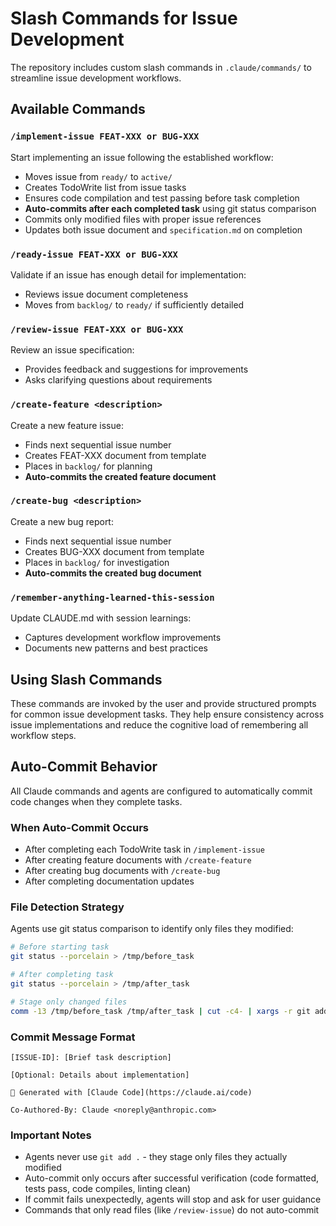 # Slash Commands for Issue Development

The repository includes custom slash commands in `.claude/commands/` to streamline issue development workflows.

## Available Commands

### `/implement-issue FEAT-XXX or BUG-XXX`
Start implementing an issue following the established workflow:
- Moves issue from `ready/` to `active/`
- Creates TodoWrite list from issue tasks
- Ensures code compilation and test passing before task completion
- **Auto-commits after each completed task** using git status comparison
- Commits only modified files with proper issue references
- Updates both issue document and `specification.md` on completion

### `/ready-issue FEAT-XXX or BUG-XXX`
Validate if an issue has enough detail for implementation:
- Reviews issue document completeness
- Moves from `backlog/` to `ready/` if sufficiently detailed

### `/review-issue FEAT-XXX or BUG-XXX`
Review an issue specification:
- Provides feedback and suggestions for improvements
- Asks clarifying questions about requirements

### `/create-feature <description>`
Create a new feature issue:
- Finds next sequential issue number
- Creates FEAT-XXX document from template
- Places in `backlog/` for planning
- **Auto-commits the created feature document**

### `/create-bug <description>`
Create a new bug report:
- Finds next sequential issue number
- Creates BUG-XXX document from template
- Places in `backlog/` for investigation
- **Auto-commits the created bug document**

### `/remember-anything-learned-this-session`
Update CLAUDE.md with session learnings:
- Captures development workflow improvements
- Documents new patterns and best practices

## Using Slash Commands

These commands are invoked by the user and provide structured prompts for common issue development tasks. They help ensure consistency across issue implementations and reduce the cognitive load of remembering all workflow steps.

## Auto-Commit Behavior

All Claude commands and agents are configured to automatically commit code changes when they complete tasks.

### When Auto-Commit Occurs
- After completing each TodoWrite task in `/implement-issue`
- After creating feature documents with `/create-feature`
- After creating bug documents with `/create-bug`
- After completing documentation updates

### File Detection Strategy
Agents use git status comparison to identify only files they modified:
```bash
# Before starting task
git status --porcelain > /tmp/before_task

# After completing task
git status --porcelain > /tmp/after_task

# Stage only changed files
comm -13 /tmp/before_task /tmp/after_task | cut -c4- | xargs -r git add
```

### Commit Message Format
```
[ISSUE-ID]: [Brief task description]

[Optional: Details about implementation]

🤖 Generated with [Claude Code](https://claude.ai/code)

Co-Authored-By: Claude <noreply@anthropic.com>
```

### Important Notes
- Agents never use `git add .` - they stage only files they actually modified
- Auto-commit only occurs after successful verification (code formatted, tests pass, code compiles, linting clean)
- If commit fails unexpectedly, agents will stop and ask for user guidance
- Commands that only read files (like `/review-issue`) do not auto-commit